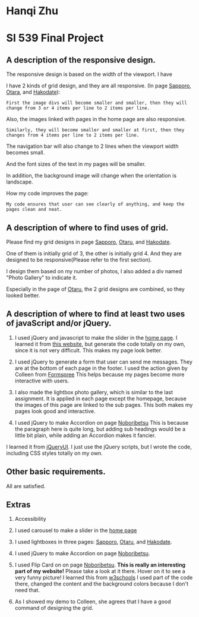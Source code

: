 # Hanqi Zhu
# SI 539 Final Project

## A description of the responsive design.

The responsive design is based on the width of the viewport. I have

I have 2 kinds of grid design, and they are all responsive. (In page [Sapporo](https://hanqizhu.github.io/ResponsiveTest/sapporo.html), [Otara](https://hanqizhu.github.io/ResponsiveTest/otaru.html), and [Hakodate](https://hanqizhu.github.io/ResponsiveTest/hakodate.html)):

    First the image divs will become smaller and smaller, then they will change from 3 or 4 items per line to 2 items per line.

Also, the images linked with pages in the home page are also responsive.  

    Similarly, they will become smaller and smaller at first, then they changes from 4 items per line to 2 items per line.

The navigation bar will also change to 2 lines when the viewport width becomes small.

And the font sizes of the text in my pages will be smaller.

In addition, the background image will change when the orientation is landscape.

How my code improves the page:

    My code ensures that user can see clearly of anything, and keep the pages clean and neat.

## A description of where to find uses of grid.

Please find my grid designs in page [Sapporo](https://hanqizhu.github.io/ResponsiveTest/sapporo.html), [Otaru](https://hanqizhu.github.io/ResponsiveTest/otaru.html), and [Hakodate](https://hanqizhu.github.io/ResponsiveTest/hakodate.html).

One of them is initially grid of 3, the other is initially grid 4. And they are designed to be responsive(Please refer to the first section).

I design them based on my number of photos, I also added a div named "Photo Gallery" to indicate it.

Especially in the page of [Otaru](https://hanqizhu.github.io/ResponsiveTest/otaru.html), the 2 grid designs are combined, so they looked better.

## A description of where to find at least two uses of javaScript and/or jQuery.

1. I used jQuery and javascript to make the slider in the [home page](https://hanqizhu.github.io/ResponsiveTest/index.html).
  I learned it from [this website](https://www.jssor.com/), but generate the code totally on my own, since it is not very difficult.
  This makes my page look better.

2. I used jQuery to generate a form that user can send me messages. They are at the bottom of each page in the footer.
  I used the action given by Colleen from [Formspree](https://formspree.io/)
  This helps because my pages become more interactive with users.

3. I also made the lightbox photo gallery, which is similar to the last assignment. It is applied in each page except the homepage, because the images of this page are linked to the sub pages.
  This both makes my pages look good and interactive.

4. I used jQuery to make Accordion on page [Noboribetsu](https://hanqizhu.github.io/ResponsiveTest/noboribetsu.html)
  This is because the paragraph here is quite long, but adding sub headings would be a little bit plain, while adding an Accordion makes it fancier.

  I learned it from [jQueryUI](https://jqueryui.com/accordion/). I just use the jQuery scripts, but I wrote the code, including CSS styles totally on my own.

## Other basic requirements.
All are satisfied.

## Extras

1. Accessibility

2. I used carousel to make a slider in the [home page](https://hanqizhu.github.io/ResponsiveTest/index.html)

3. I used lightboxes in three pages: [Sapporo](https://hanqizhu.github.io/ResponsiveTest/sapporo.html), [Otaru](https://hanqizhu.github.io/ResponsiveTest/otaru.html), and [Hakodate](https://hanqizhu.github.io/ResponsiveTest/hakodate.html).

4. I used jQuery to make Accordion on page [Noboribetsu](https://hanqizhu.github.io/ResponsiveTest/noboribetsu.html).

5. I used Flip Card on on page [Noboribetsu](https://hanqizhu.github.io/ResponsiveTest/noboribetsu.html).
  __This is really an interesting part of my website!__ Please take a look at it there. Hover on it to see a very funny picture!
  I learned this from [w3schools](https://www.w3schools.com/howto/howto_css_flip_card.asp)
  I used part of the code there, changed the content and the background colors because I don't need that.

6. As I showed my demo to Colleen, she agrees that I have a good command of designing the grid.
